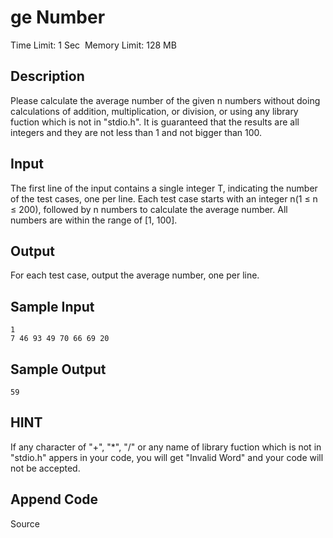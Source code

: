 # ge Number
Time Limit: 1 Sec  Memory Limit: 128 MB


## Description
Please calculate the average number of the given n numbers without doing calculations of addition, multiplication, or division, or using any library fuction which is not in "stdio.h". It is guaranteed that the results are all integers and they are not less than 1 and not bigger than 100.


## Input

The first line of the input contains a single integer T, indicating the number of the test cases, one per line.
Each test case starts with an integer n(1 ≤ n ≤ 200), followed by n numbers to calculate the average number. All numbers are within the range of [1, 100].




## Output
For each test case, output the average number, one per line.

## Sample Input
```
1
7 46 93 49 70 66 69 20

```
## Sample Output
```
59

```

## HINT
If any character of "+", "*", "/" or any name of library fuction which is not in "stdio.h" appers in your code, you will get "Invalid Word" and your code will not be accepted.

## Append Code
Source